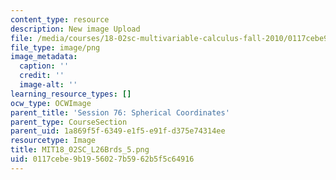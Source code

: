 ```yaml
---
content_type: resource
description: New image Upload
file: /media/courses/18-02sc-multivariable-calculus-fall-2010/0117cebe9b1956027b5962b5f5c64916_MIT18_02SC_L26Brds_5.png
file_type: image/png
image_metadata:
  caption: ''
  credit: ''
  image-alt: ''
learning_resource_types: []
ocw_type: OCWImage
parent_title: 'Session 76: Spherical Coordinates'
parent_type: CourseSection
parent_uid: 1a869f5f-6349-e1f5-e91f-d375e74314ee
resourcetype: Image
title: MIT18_02SC_L26Brds_5.png
uid: 0117cebe-9b19-5602-7b59-62b5f5c64916
---
```

